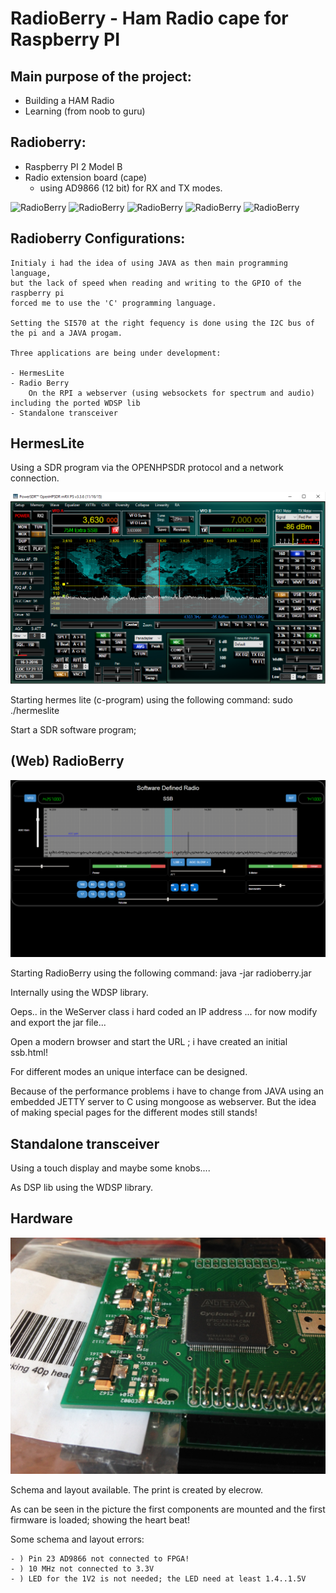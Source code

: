 RadioBerry - Ham Radio cape for Raspberry PI
==============================================

## Main purpose of the project:

- Building a HAM Radio
- Learning (from noob to guru)


## Radioberry:

- Raspberry PI 2 Model B
- Radio extension board (cape)
	- using AD9866 (12 bit)  for RX and TX modes.
	
![RadioBerry](Gallery/Radioberry1.png)
![RadioBerry](Gallery/Radioberry2.png)
![RadioBerry](Gallery/Radioberry3.png)
![RadioBerry](Gallery/Radioberry4.png)
![RadioBerry](Gallery/Radioberry5.png)
	
	
## Radioberry Configurations:

	Initialy i had the idea of using JAVA as then main programming language, 
	but the lack of speed when reading and writing to the GPIO of the raspberry pi 
	forced me to use the 'C' programming language.
	
	Setting the SI570 at the right fequency is done using the I2C bus of the pi and a JAVA progam.

	Three applications are being under development:
	
	- HermesLite 
	- Radio Berry
		On the RPI a webserver (using websockets for spectrum and audio) including the ported WDSP lib
	- Standalone transceiver


## HermesLite

Using a SDR program via the OPENHPSDR protocol and a network connection.

![RadioBerry](Gallery/Powersdr.png)

Starting hermes lite (c-program) using the following command:  sudo ./hermeslite

Start a SDR software program; 

## (Web) RadioBerry

![RadioBerry](Gallery/WebRadioBerry.png)

Starting RadioBerry using the following command:  java -jar radioberry.jar 

Internally using the WDSP library.

Oeps.. in the WeServer class i hard coded an IP address ... for now modify and export the jar file...


Open a modern browser and start the URL ; i have created an initial ssb.html! 

For different modes an unique interface can be designed.

Because of the performance problems i have to change from JAVA using an embedded JETTY server to C using mongoose as webserver.
But the idea of making special pages for the different modes still stands!



## Standalone transceiver

Using a touch display and maybe some knobs.... 

As DSP lib using the WDSP library.

## Hardware

![RadioBerry](Gallery/radioberry_wip.jpg)

Schema and layout available. The print is created by elecrow. 

As can be seen in the picture the first components are mounted and the first firmware is loaded; showing the heart beat!

Some schema and layout errors:

	- )	Pin 23 AD9866 not connected to FPGA!
	- )	10 MHz not connected to 3.3V
	- ) LED for the 1V2 is not needed; the LED need at least 1.4..1.5V

